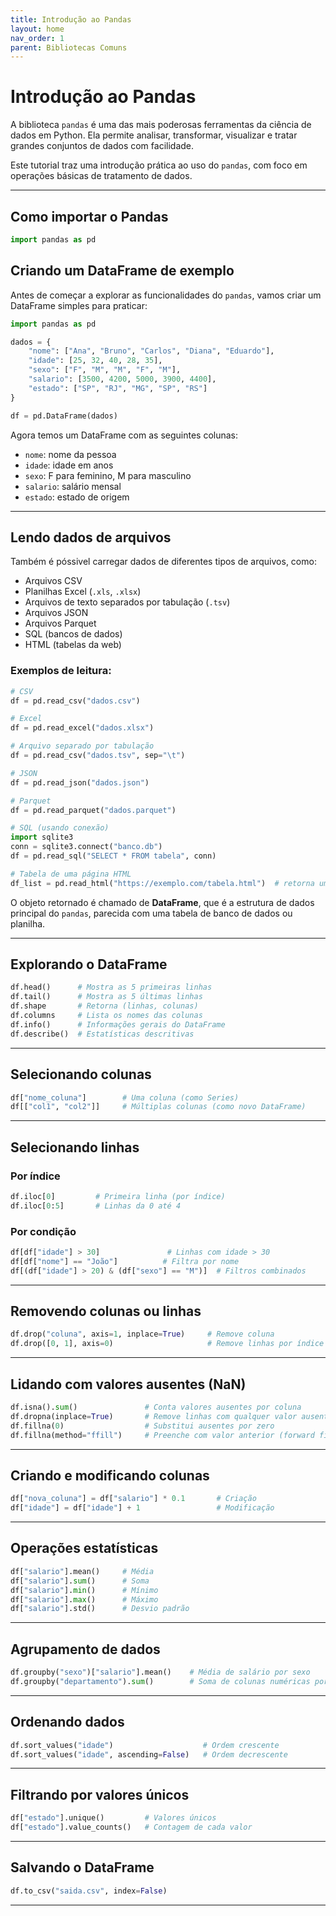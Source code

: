 ```yaml
---
title: Introdução ao Pandas
layout: home
nav_order: 1
parent: Bibliotecas Comuns
---
```


<!--Don't delete ths script-->
<script src = "https://polyfill.io/v3/polyfill.min.js?features=es6"></script>
<script id = "MathJax-script" async src="https://cdn.jsdelivr.net/npm/mathjax@3/es5/tex-mml-chtml.js"></script>
<!--Don't delete ths script-->


# Introdução ao Pandas

A biblioteca `pandas` é uma das mais poderosas ferramentas da ciência de dados em Python. Ela permite analisar, transformar, visualizar e tratar grandes conjuntos de dados com facilidade.

Este tutorial traz uma introdução prática ao uso do `pandas`, com foco em operações básicas de tratamento de dados.

---

## Como importar o Pandas

```python
import pandas as pd
```

## Criando um DataFrame de exemplo

Antes de começar a explorar as funcionalidades do `pandas`, vamos criar um DataFrame simples para praticar:

```python
import pandas as pd

dados = {
    "nome": ["Ana", "Bruno", "Carlos", "Diana", "Eduardo"],
    "idade": [25, 32, 40, 28, 35],
    "sexo": ["F", "M", "M", "F", "M"],
    "salario": [3500, 4200, 5000, 3900, 4400],
    "estado": ["SP", "RJ", "MG", "SP", "RS"]
}

df = pd.DataFrame(dados)
```

Agora temos um DataFrame com as seguintes colunas:
- `nome`: nome da pessoa
- `idade`: idade em anos
- `sexo`: F para feminino, M para masculino
- `salario`: salário mensal
- `estado`: estado de origem

---

## Lendo dados de arquivos

Também é póssivel carregar dados de diferentes tipos de arquivos, como:

- Arquivos CSV
- Planilhas Excel (`.xls`, `.xlsx`)
- Arquivos de texto separados por tabulação (`.tsv`)
- Arquivos JSON
- Arquivos Parquet
- SQL (bancos de dados)
- HTML (tabelas da web)

### Exemplos de leitura:

```python
# CSV
df = pd.read_csv("dados.csv")

# Excel
df = pd.read_excel("dados.xlsx")

# Arquivo separado por tabulação
df = pd.read_csv("dados.tsv", sep="\t")

# JSON
df = pd.read_json("dados.json")

# Parquet
df = pd.read_parquet("dados.parquet")

# SQL (usando conexão)
import sqlite3
conn = sqlite3.connect("banco.db")
df = pd.read_sql("SELECT * FROM tabela", conn)

# Tabela de uma página HTML
df_list = pd.read_html("https://exemplo.com/tabela.html")  # retorna uma lista de DataFrames
```

O objeto retornado é chamado de **DataFrame**, que é a estrutura de dados principal do `pandas`, parecida com uma tabela de banco de dados ou planilha.

---

## Explorando o DataFrame

```python
df.head()      # Mostra as 5 primeiras linhas
df.tail()      # Mostra as 5 últimas linhas
df.shape       # Retorna (linhas, colunas)
df.columns     # Lista os nomes das colunas
df.info()      # Informações gerais do DataFrame
df.describe()  # Estatísticas descritivas
```

---

## Selecionando colunas

```python
df["nome_coluna"]        # Uma coluna (como Series)
df[["col1", "col2"]]     # Múltiplas colunas (como novo DataFrame)
```

---

## Selecionando linhas

### Por índice

```python
df.iloc[0]         # Primeira linha (por índice)
df.iloc[0:5]       # Linhas da 0 até 4
```

### Por condição

```python
df[df["idade"] > 30]               # Linhas com idade > 30
df[df["nome"] == "João"]          # Filtra por nome
df[(df["idade"] > 20) & (df["sexo"] == "M")]  # Filtros combinados
```

---

## Removendo colunas ou linhas

```python
df.drop("coluna", axis=1, inplace=True)     # Remove coluna
df.drop([0, 1], axis=0)                     # Remove linhas por índice
```

---

## Lidando com valores ausentes (NaN)

```python
df.isna().sum()               # Conta valores ausentes por coluna
df.dropna(inplace=True)       # Remove linhas com qualquer valor ausente
df.fillna(0)                  # Substitui ausentes por zero
df.fillna(method="ffill")     # Preenche com valor anterior (forward fill)
```

---

## Criando e modificando colunas

```python
df["nova_coluna"] = df["salario"] * 0.1       # Criação
df["idade"] = df["idade"] + 1                 # Modificação
```

---

## Operações estatísticas

```python
df["salario"].mean()     # Média
df["salario"].sum()      # Soma
df["salario"].min()      # Mínimo
df["salario"].max()      # Máximo
df["salario"].std()      # Desvio padrão
```

---

## Agrupamento de dados

```python
df.groupby("sexo")["salario"].mean()    # Média de salário por sexo
df.groupby("departamento").sum()        # Soma de colunas numéricas por grupo
```

---

## Ordenando dados

```python
df.sort_values("idade")                    # Ordem crescente
df.sort_values("idade", ascending=False)   # Ordem decrescente
```

---

## Filtrando por valores únicos

```python
df["estado"].unique()         # Valores únicos
df["estado"].value_counts()   # Contagem de cada valor
```

---

## Salvando o DataFrame

```python
df.to_csv("saida.csv", index=False)
```

---
